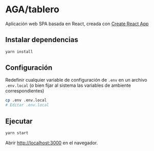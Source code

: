 # AGA/tablero

Aplicación web SPA basada en React, creada con [Create React App](https://github.com/facebook/create-react-app)

## Instalar dependencias

```sh
yarn install
```

## Configuración

Redefinir cualquier variable de configuración de `.env` en un archivo `.env.local`
(o bien fijar al sistema las variables de ambiente correspondientes)

```sh
cp .env .env.local
# Editar .env.local
```

## Ejecutar

```sh
yarn start
```

Abrir [http://localhost:3000](http://localhost:3000) en el navegador.
